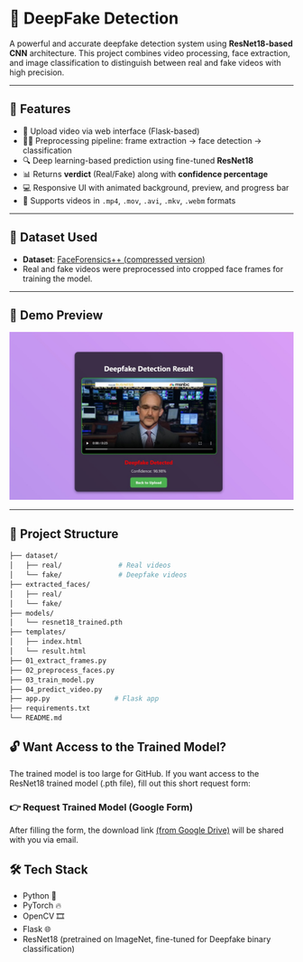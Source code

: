 # 🧠 DeepFake Detection

A powerful and accurate deepfake detection system using **ResNet18-based CNN** architecture. This project combines video processing, face extraction, and image classification to distinguish between real and fake videos with high precision.

---

## 🌟 Features

- 🎥 Upload video via web interface (Flask-based)
- 🧑‍💻 Preprocessing pipeline: frame extraction → face detection → classification
- 🔍 Deep learning-based prediction using fine-tuned **ResNet18**
- 📊 Returns **verdict** (Real/Fake) along with **confidence percentage**
- 💻 Responsive UI with animated background, preview, and progress bar
- 🧠 Supports videos in `.mp4`, `.mov`, `.avi`, `.mkv`, `.webm` formats

---

## 🧾 Dataset Used

- **Dataset**: [FaceForensics++ (compressed version)](https://github.com/ondyari/FaceForensics)
- Real and fake videos were preprocessed into cropped face frames for training the model.

---

## 🚀 Demo Preview

![Deepfake Demo UI Screenshot](preview_image.png) <!-- (Optional) Replace with actual screenshot if you want -->

---

## 📁 Project Structure

```bash
├── dataset/
│   ├── real/              # Real videos
│   └── fake/              # Deepfake videos
├── extracted_faces/
│   ├── real/
│   └── fake/
├── models/
│   └── resnet18_trained.pth
├── templates/
│   ├── index.html
│   └── result.html
├── 01_extract_frames.py
├── 02_preprocess_faces.py
├── 03_train_model.py
├── 04_predict_video.py
├── app.py                # Flask app
├── requirements.txt
└── README.md
```

## 🔓 Want Access to the Trained Model?
The trained model is too large for GitHub.
If you want access to the ResNet18 trained model (.pth file), fill out this short request form:

### 👉 Request Trained Model (Google Form)
After filling the form, the download link [(from Google Drive)](https://docs.google.com/forms/d/e/1FAIpQLSdj1ffzLdrTKga-41BciyToYhCLnjvNQ2VIlhAdrNdwbMPPyw/viewform?usp=header) will be shared with you via email.

## 🛠 Tech Stack
- Python 🐍
- PyTorch 🔥
- OpenCV 🎞️
- Flask 🌐
- ResNet18 (pretrained on ImageNet, fine-tuned for Deepfake binary classification)
